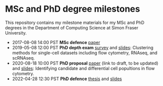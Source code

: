 # MSc and PhD degree milestones

This repository contains my milestone materials for my MSc and PhD degrees in the Department of Computing Science at Simon Fraser University.
- 2017-08-08 14:00 PST **MSc defence** [paper](https://summit.sfu.ca/system/files/iritems1/17604/etd10296_AYue.pdf)
- 2019-05-08 12:00 PST **PhD depth exam** [survey](https://drive.google.com/file/d/1GXImcREDPZSyS1fkAxQ9fQUXb0oK8DhS/view?usp=sharing) and [slides](https://docs.google.com/presentation/d/18JTnnRHkoBaQIOyxquKXqiuy31Oz20aUXPNVVU6FWF0/edit?usp=sharing): Clustering methods for single-cell datasets including flow cytometry, RNAseq, and scRNAseq.
- 2020-08-18 10:00 PST **PhD proposal** [paper](https://drive.google.com/file/d/1G78T8ZeWvn2m-s37XxxDOchdD2bLb618/view?usp=sharing) (link to draft, to be updated) and [slides](https://docs.google.com/presentation/d/12972S9AYtvs3fJJDot6tSNB6hZJ-hDB9cArYLea3E7w/edit?usp=sharing): Identifying candidate and differential cell popultions in flow cytometry.
- 2022-04-28 12:30 PST **PhD defence** [thesis](https://github.com/aya49/MScPhD/raw/main/Yue_Alice_301196607_PhD_Thesis_revision.pdf) and [slides](https://docs.google.com/presentation/d/1T7zuMt6z6ghgL6cAKe2QuQ0DHWTojVYaAlGckIQK1ik/edit?usp=sharing)
